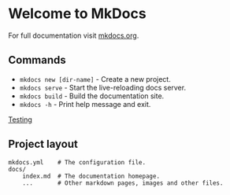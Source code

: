 # Welcome to MkDocs

For full documentation visit [mkdocs.org](https://www.mkdocs.org).

## Commands

* `mkdocs new [dir-name]` - Create a new project.
* `mkdocs serve` - Start the live-reloading docs server.
* `mkdocs build` - Build the documentation site.
* `mkdocs -h` - Print help message and exit.

[Testing](./test_coverage_report/index.html)

## Project layout

    mkdocs.yml    # The configuration file.
    docs/
        index.md  # The documentation homepage.
        ...       # Other markdown pages, images and other files.
